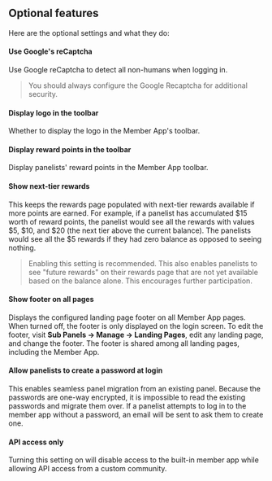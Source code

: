 ## Optional features

Here are the optional settings and what they do:

#### Use Google's reCaptcha
Use Google reCaptcha to detect all non-humans when logging in.

> You should always configure the Google Recaptcha for additional security.

#### Display logo in the toolbar
Whether to display the logo in the Member App's toolbar.

#### Display reward points in the toolbar
Display panelists' reward points in the Member App toolbar.

#### Show next-tier rewards
This keeps the rewards page populated with next-tier rewards available if more points are earned. For example, if a panelist has accumulated $15 worth of reward points, the panelist would see all the rewards with values $5, $10, and $20 (the next tier above the current balance). The panelists would see all the $5 rewards if they had zero balance as opposed to seeing nothing.

> Enabling this setting is recommended. This also enables panelists to see "future rewards" on their rewards page that are not yet available based on the balance alone. This encourages further participation.
  
#### Show footer on all pages
Displays the configured landing page footer on all Member App pages. When turned off, the footer is only displayed on the login screen. To edit the footer, visit **Sub Panels -> Manage -> Landing Pages**, edit any landing page, and change the footer. The footer is shared among all landing pages, including the Member App.

#### Allow panelists to create a password at login
This enables seamless panel migration from an existing panel. Because the passwords are one-way encrypted, it is impossible to read the existing passwords and migrate them over. If a panelist attempts to log in to the member app without a password, an email will be sent to ask them to create one.

#### API access only
Turning this setting on will disable access to the built-in member app while allowing API access from a custom community.

